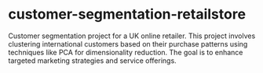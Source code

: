 # customer-segmentation-retailstore
Customer segmentation project for a UK online retailer. This project involves clustering international customers based on their purchase patterns using techniques like PCA for dimensionality reduction. The goal is to enhance targeted marketing strategies and service offerings.
